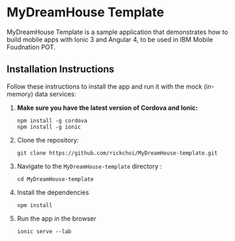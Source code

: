 # MyDreamHouse Template

MyDreamHouse Template is a sample application that demonstrates how to build mobile apps with Ionic 3 and Angular 4, to be used in IBM Mobile Foudnation POT.

## Installation Instructions

Follow these instructions to install the app and run it with the mock (in-memory) data services:

1. **Make sure you have the latest version of Cordova and Ionic:**
    ```
    npm install -g cordova
    npm install -g ionic
    ```

1. Clone the repository:
    ```
    git clone https://github.com/rickchoi/MyDreamHouse-template.git
    ```

1. Navigate to the `MyDreamHouse-template` directory :
    ```
    cd MyDreamHouse-template
    ```

1. Install the dependencies
    ```
    npm install
    ```
  
1. Run the app in the browser
    ```
    ionic serve --lab
    ```